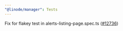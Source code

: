 ```yaml
---
"@linode/manager": Tests
---
```


Fix for flakey test in alerts-listing-page.spec.ts ([#12736](https://github.com/linode/manager/pull/12736))
